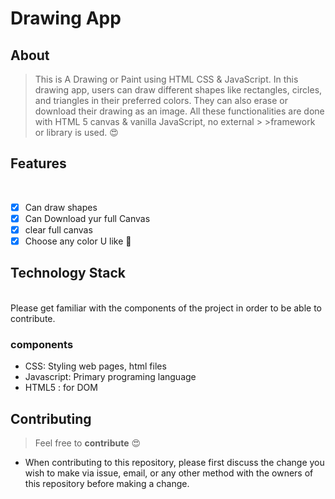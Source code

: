 # Drawing App

## About
>This is A Drawing or Paint using HTML CSS & JavaScript. In this drawing app, users can draw different shapes like rectangles, circles, and triangles in their
>preferred colors. They can also erase or download their drawing as an image. All these functionalities are done with HTML 5 canvas & vanilla JavaScript, no external > >framework or library is used. 😍

## Features
</br>

- [x] Can draw shapes 
- [x] Can Download yur full Canvas
- [x] clear full canvas
- [x] Choose any color U like 🥰 

## Technology Stack 
</br>
Please get familiar with the components of the project in order to be able to contribute.

### components
- CSS: Styling web pages, html files
- Javascript: Primary programing language
- HTML5 : for DOM 

## Contributing

> Feel free to **contribute** :heart_eyes:
- When contributing to this repository, please first discuss the change you wish to make via issue, email, or any other method with the owners of this repository before making a change.
